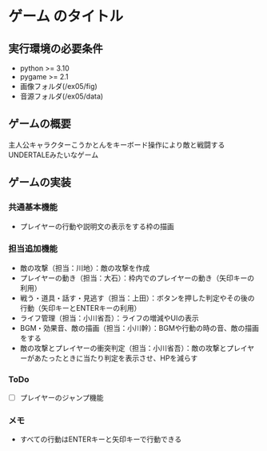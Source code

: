 # ゲーム のタイトル
## 実行環境の必要条件
* python >= 3.10
* pygame >= 2.1
* 画像フォルダ(/ex05/fig)
* 音源フォルダ(/ex05/data)

## ゲームの概要
主人公キャラクターこうかとんをキーボード操作により敵と戦闘するUNDERTALEみたいなゲーム

## ゲームの実装
### 共通基本機能
* プレイヤーの行動や説明文の表示をする枠の描画

### 担当追加機能
* 敵の攻撃（担当：川地）：敵の攻撃を作成
* プレイヤーの動き（担当：大石）：枠内でのプレイヤーの動き（矢印キーの利用）
* 戦う・道具・話す・見逃す（担当：上田）：ボタンを押した判定やその後の行動（矢印キーとENTERキーの利用）
* ライフ管理（担当：小川省吾）：ライフの増減やUIの表示
* BGM・効果音、敵の描画（担当：小川幹）：BGMや行動の時の音、敵の描画をする
* 敵の攻撃とプレイヤーの衝突判定（担当：小川省吾）：敵の攻撃とプレイヤーがあたったときに当たり判定を表示させ、HPを減らす

### ToDo
- [ ] プレイヤーのジャンプ機能

### メモ
* すべての行動はENTERキーと矢印キーで行動できる

